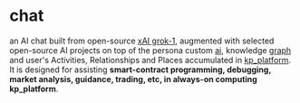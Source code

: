 # chat

an AI chat built from open-source <a href="https://github.com/xai-org/grok-1" target="_blank">xAI grok-1</a>, augmented with selected open-source AI projects on top of the persona custom <a href="https://github.com/khaiphong/ai/" target="_blank">ai</a>, knowledge <a href="https://github.com/khaiphong/graph/" target="_blank">graph</a> and user's Activities, Relationships and Places accumulated in <a href="https://github.com/khaiphong/kp_platform/" target="_blank">kp_platform</a>. It is designed for assisting <b>smart-contract programming, debugging, market analysis, guidance, trading, etc, in always-on computing kp_platform</b>.
